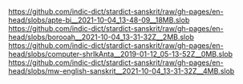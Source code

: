 https://github.com/indic-dict/stardict-sanskrit/raw/gh-pages/en-head/slobs/apte-bi__2021-10-04_13-48-09__18MB.slob  
https://github.com/indic-dict/stardict-sanskrit/raw/gh-pages/en-head/slobs/borooah__2021-10-04_13-31-32Z__2MB.slob  
https://github.com/indic-dict/stardict-sanskrit/raw/gh-pages/en-head/slobs/computer-shrIkAnta__2019-01-12_05-13-52Z__0MB.slob  
https://github.com/indic-dict/stardict-sanskrit/raw/gh-pages/en-head/slobs/mw-english-sanskrit__2021-10-04_13-31-32Z__4MB.slob  
